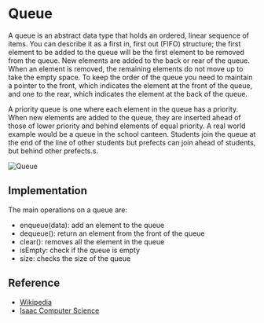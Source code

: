 # Queue

A queue is an abstract data type that holds an ordered, linear sequence of items. You can describe it as a first in, first out (FIFO) structure; the first element to be added to the queue will be the first element to be removed from the queue. New elements are added to the back or rear of the queue. When an element is removed, the remaining elements do not move up to take the empty space. To keep the order of the queue you need to maintain a pointer to the front, which indicates the element at the front of the queue, and one to the rear, which indicates the element at the back of the queue.

A priority queue is one where each element in the queue has a priority. When new elements are added to the queue, they are inserted ahead of those of lower priority and behind elements of equal priority. A real world example would be a queue in the school canteen. Students join the queue at the end of the line of other students but prefects can join ahead of students, but behind other prefects.s.

![Queue](https://isaaccomputerscience.org/api/v2.22.2/api/images/content/computer_science/data_structures_and_algorithms/data_structures/figures/Isaac_Computer_Science_2_Data_Structures_Project_OUTLINE_V6_18.png)

## Implementation

The main operations on a queue are:

- enqueue(data): add an element to the queue
- dequeue(): return an element from the front of the queue
- clear(): removes all the element in the queue
- isEmpty: check if the queue is empty
- size: checks the size of the queue

## Reference

- [Wikipedia](<https://en.wikipedia.org/wiki/Queue_(abstract_data_type)>)
- [Isaac Computer Science](https://isaaccomputerscience.org/concepts/dsa_datastruct_queue?examBoard=all&stage=all&topic=data_structures)
